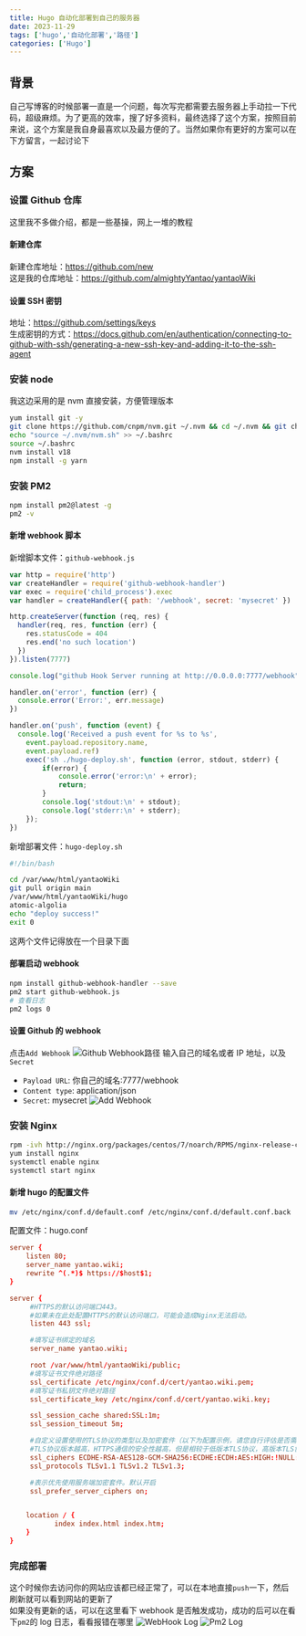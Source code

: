 ```yaml
---
title: Hugo 自动化部署到自己的服务器
date: 2023-11-29
tags: ['hugo','自动化部署','路径']  
categories: ['Hugo']
---
```


## 背景

自己写博客的时候部署一直是一个问题，每次写完都需要去服务器上手动拉一下代码，超级麻烦。为了更高的效率，搜了好多资料，最终选择了这个方案，按照目前来说，这个方案是我自身最喜欢以及最方便的了。当然如果你有更好的方案可以在下方留言，一起讨论下

## 方案

### 设置 Github 仓库

这里我不多做介绍，都是一些基操，网上一堆的教程

#### 新建仓库

新建仓库地址：https://github.com/new  
这是我的仓库地址：https://github.com/almightyYantao/yantaoWiki

#### 设置 SSH 密钥

地址：https://github.com/settings/keys  
生成密钥的方式：https://docs.github.com/en/authentication/connecting-to-github-with-ssh/generating-a-new-ssh-key-and-adding-it-to-the-ssh-agent

### 安装 node

我这边采用的是 nvm 直接安装，方便管理版本

```bash
yum install git -y
git clone https://github.com/cnpm/nvm.git ~/.nvm && cd ~/.nvm && git checkout `git describe --abbrev=0 --tags`
echo "source ~/.nvm/nvm.sh" >> ~/.bashrc
source ~/.bashrc
nvm install v18
npm install -g yarn
```

### 安装 PM2

```bash
npm install pm2@latest -g
pm2 -v
```

#### 新增 webhook 脚本

新增脚本文件：`github-webhook.js`

```js
var http = require('http')
var createHandler = require('github-webhook-handler')
var exec = require('child_process').exec
var handler = createHandler({ path: '/webhook', secret: 'mysecret' })

http.createServer(function (req, res) {
  handler(req, res, function (err) {
    res.statusCode = 404
    res.end('no such location')
  })
}).listen(7777)

console.log("github Hook Server running at http://0.0.0.0:7777/webhook");

handler.on('error', function (err) {
  console.error('Error:', err.message)
})

handler.on('push', function (event) {
  console.log('Received a push event for %s to %s',
    event.payload.repository.name,
    event.payload.ref)
    exec('sh ./hugo-deploy.sh', function (error, stdout, stderr) {
        if(error) {
            console.error('error:\n' + error);
            return;
        }
        console.log('stdout:\n' + stdout);
        console.log('stderr:\n' + stderr);
    });
})
```

新增部署文件：`hugo-deploy.sh`

```bash
#!/bin/bash

cd /var/www/html/yantaoWiki
git pull origin main
/var/www/html/yantaoWiki/hugo
atomic-algolia
echo "deploy success!"
exit 0
```

这两个文件记得放在一个目录下面  

#### 部署启动 webhook

```bash
npm install github-webhook-handler --save
pm2 start github-webhook.js
# 查看日志
pm2 logs 0
```

#### 设置 Github 的 webhook

点击`Add Webhook`
![Github Webhook路径](image.png)
输入自己的域名或者 IP 地址，以及`Secret`

- `Payload URL`: 你自己的域名:7777/webhook
- `Content type`: application/json
- `Secret`: mysecret
![Add Webhook](image-1.png)

### 安装 Nginx

```bash
rpm -ivh http://nginx.org/packages/centos/7/noarch/RPMS/nginx-release-centos-7-0.el7.ngx.noarch.rpm
yum install nginx
systemctl enable nginx
systemctl start nginx
```

#### 新增 hugo 的配置文件

```bash
mv /etc/nginx/conf.d/default.conf /etc/nginx/conf.d/default.conf.back
```

配置文件：hugo.conf

```conf
server {
    listen 80;
    server_name yantao.wiki;
    rewrite ^(.*)$ https://$host$1;
}

server {
     #HTTPS的默认访问端口443。
     #如果未在此处配置HTTPS的默认访问端口，可能会造成Nginx无法启动。
     listen 443 ssl;

     #填写证书绑定的域名
     server_name yantao.wiki;

     root /var/www/html/yantaoWiki/public;
     #填写证书文件绝对路径
     ssl_certificate /etc/nginx/conf.d/cert/yantao.wiki.pem;
     #填写证书私钥文件绝对路径
     ssl_certificate_key /etc/nginx/conf.d/cert/yantao.wiki.key;

     ssl_session_cache shared:SSL:1m;
     ssl_session_timeout 5m;

     #自定义设置使用的TLS协议的类型以及加密套件（以下为配置示例，请您自行评估是否需要配置）
     #TLS协议版本越高，HTTPS通信的安全性越高，但是相较于低版本TLS协议，高版本TLS协议对浏览器的兼容性较差。
     ssl_ciphers ECDHE-RSA-AES128-GCM-SHA256:ECDHE:ECDH:AES:HIGH:!NULL:!aNULL:!MD5:!ADH:!RC4;
     ssl_protocols TLSv1.1 TLSv1.2 TLSv1.3;

     #表示优先使用服务端加密套件。默认开启
     ssl_prefer_server_ciphers on;


    location / {
           index index.html index.htm;
    }
}
```

### 完成部署

这个时候你去访问你的网站应该都已经正常了，可以在本地直接`push`一下，然后刷新就可以看到网站的更新了  
如果没有更新的话，可以在这里看下 webhook 是否触发成功，成功的后可以在看下`pm2`的 log 日志，看看报错在哪里
![WebHook Log](image-2.png)
![Pm2 Log](image-3.png)
